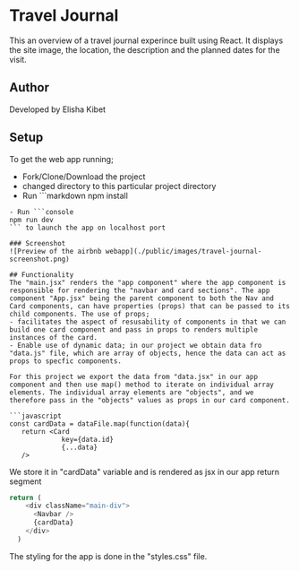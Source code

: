 # Travel Journal
 This an overview of a travel journal experince built using React. It displays the site image, the location, the description and the planned dates for the visit.

 ## Author
 Developed by Elisha Kibet

 ## Setup
 To get the web app running; 
 - Fork/Clone/Download the project
 - changed directory to this particular project directory
 - Run ```markdown
 npm install
 ``` to install dependencies
 - Run ```console
 npm run dev
 ``` to launch the app on localhost port
 
 ### Screenshot
 ![Preview of the airbnb webapp](./public/images/travel-journal-screenshot.png)

 ## Functionality
 The "main.jsx" renders the "app component" where the app component is responsible for rendering the "navbar and card sections". The app component "App.jsx" being the parent component to both the Nav and Card components, can have properties (props) that can be passed to its child components. The use of props; 
 - facilitates the aspect of resusability of components in that we can build one card component and pass in props to renders multiple instances of the card.
 - Enable use of dynamic data; in our project we obtain data fro "data.js" file, which are array of objects, hence the data can act as props to specfic components.

 For this project we export the data from "data.jsx" in our app component and then use map() method to iterate on individual array elements. The individual array elements are "objects", and we therefore pass in the "objects" values as props in our card component.

```javascript
 const cardData = dataFile.map(function(data){
    return <Card 
              key={data.id}
              {...data}
    />
```
We store it in "cardData" variable and is rendered as jsx in our app return segment
```javascript
return (
    <div className="main-div">
      <Navbar />
      {cardData}
    </div>
  )
```

The styling for the app is done in the "styles.css" file.

